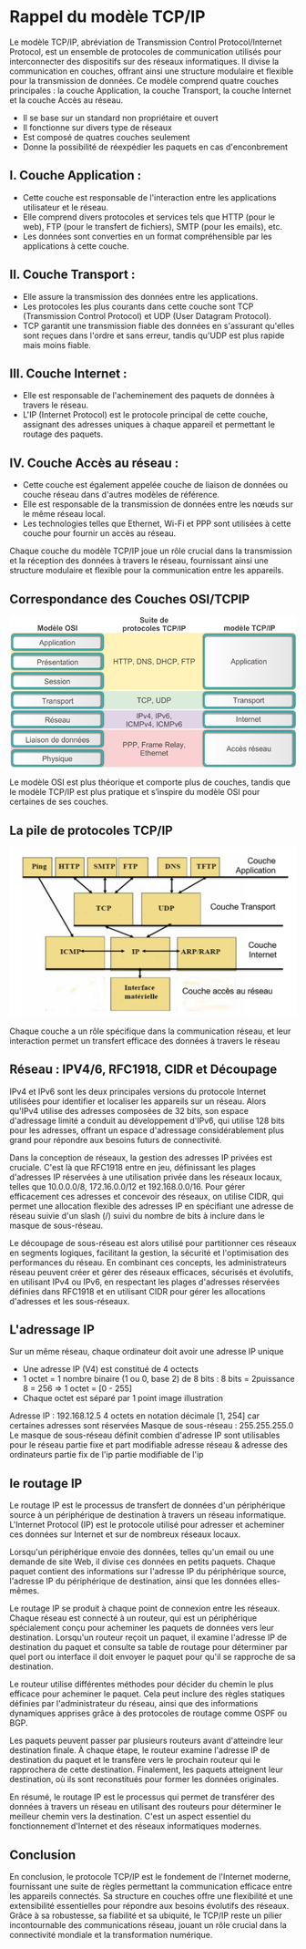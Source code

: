 # Rappel du modèle TCP/IP

Le modèle TCP/IP, abréviation de Transmission Control Protocol/Internet Protocol, est un ensemble de protocoles de communication utilisés pour interconnecter des dispositifs sur des réseaux informatiques. Il divise la communication en couches, offrant ainsi une structure modulaire et flexible pour la transmission de données. Ce modèle comprend quatre couches principales : la couche Application, la couche Transport, la couche Internet et la couche Accès au réseau.

- Il se base sur un standard non propriétaire et ouvert
- Il fonctionne sur divers type de réseaux
- Est composé de quatres couches seulement
- Donne la possibilité de réexpédier les paquets en cas d'enconbrement 

## I. Couche Application :

- Cette couche est responsable de l'interaction entre les applications utilisateur et le réseau.
- Elle comprend divers protocoles et services tels que HTTP (pour le web), FTP (pour le transfert de fichiers), SMTP (pour les emails), etc.
- Les données sont converties en un format compréhensible par les applications à cette couche.

## II. Couche Transport :

- Elle assure la transmission des données entre les applications.
- Les protocoles les plus courants dans cette couche sont TCP (Transmission Control Protocol) et UDP (User Datagram Protocol).
- TCP garantit une transmission fiable des données en s'assurant qu'elles sont reçues dans l'ordre et sans erreur, tandis qu'UDP est plus rapide mais moins fiable.

## III. Couche Internet :

- Elle est responsable de l'acheminement des paquets de données à travers le réseau.
- L'IP (Internet Protocol) est le protocole principal de cette couche, assignant des adresses uniques à chaque appareil et permettant le routage des paquets.

## IV. Couche Accès au réseau :

- Cette couche est également appelée couche de liaison de données ou couche réseau dans d'autres modèles de référence.
- Elle est responsable de la transmission de données entre les nœuds sur le même réseau local.
- Les technologies telles que Ethernet, Wi-Fi et PPP sont utilisées à cette couche pour fournir un accès au réseau.

Chaque couche du modèle TCP/IP joue un rôle crucial dans la transmission et la réception des données à travers le réseau, fournissant ainsi une structure modulaire et flexible pour la communication entre les appareils.

## Correspondance des Couches OSI/TCPIP

![Pile de protocole TCP IP](../img/tcpiposi.png)

Le modèle OSI est plus théorique et comporte plus de couches, tandis que le modèle TCP/IP est plus pratique et s’inspire du modèle OSI pour certaines de ses couches.

## La pile de protocoles TCP/IP

![Pile de protocole TCP IP](../img/tcpipproto.png)

Chaque couche a un rôle spécifique dans la communication réseau, et leur interaction permet un transfert efficace des données à travers le réseau

## Réseau : IPV4/6, RFC1918, CIDR et Découpage

IPv4 et IPv6 sont les deux principales versions du protocole Internet utilisées pour identifier et localiser les appareils sur un réseau. Alors qu'IPv4 utilise des adresses composées de 32 bits, son espace d'adressage limité a conduit au développement d'IPv6, qui utilise 128 bits pour les adresses, offrant un espace d'adressage considérablement plus grand pour répondre aux besoins futurs de connectivité. 

Dans la conception de réseaux, la gestion des adresses IP privées est cruciale. C'est là que RFC1918 entre en jeu, définissant les plages d'adresses IP réservées à une utilisation privée dans les réseaux locaux, telles que 10.0.0.0/8, 172.16.0.0/12 et 192.168.0.0/16. Pour gérer efficacement ces adresses et concevoir des réseaux, on utilise CIDR, qui permet une allocation flexible des adresses IP en spécifiant une adresse de réseau suivie d'un slash (/) suivi du nombre de bits à inclure dans le masque de sous-réseau. 

Le découpage de sous-réseau est alors utilisé pour partitionner ces réseaux en segments logiques, facilitant la gestion, la sécurité et l'optimisation des performances du réseau. En combinant ces concepts, les administrateurs réseau peuvent créer et gérer des réseaux efficaces, sécurisés et évolutifs, en utilisant IPv4 ou IPv6, en respectant les plages d'adresses réservées définies dans RFC1918 et en utilisant CIDR pour gérer les allocations d'adresses et les sous-réseaux.



## L'adressage IP

Sur un même réseau, chaque ordinateur doit avoir une adresse IP unique

- Une adresse IP (V4) est constitué de 4 octects
- 1 octet = 1 nombre binaire (1 ou 0, base 2) de 8 bits :
8 bits = 2puissance 8 = 256 => 1 octet = [0 - 255]
- Chaque octet est séparé par 1 point 
image illustration 

Adresse IP : 192.168.12.5 4 octets en notation décimale [1, 254] car certaines adresses sont réservées 
Masque de sous-réseau :  255.255.255.0 Le masque de sous-réseau définit combien d'adresse IP sont utilisables pour le réseau 
partie fixe et part modifiable
adresse réseau & adresse des ordinateurs
partie fix de l'ip  partie modifiable de l'ip

## le routage IP

Le routage IP est le processus de transfert de données d'un périphérique source à un périphérique de destination à travers un réseau informatique. L'Internet Protocol (IP) est le protocole utilisé pour adresser et acheminer ces données sur Internet et sur de nombreux réseaux locaux.

Lorsqu'un périphérique envoie des données, telles qu'un email ou une demande de site Web, il divise ces données en petits paquets. Chaque paquet contient des informations sur l'adresse IP du périphérique source, l'adresse IP du périphérique de destination, ainsi que les données elles-mêmes.

Le routage IP se produit à chaque point de connexion entre les réseaux. Chaque réseau est connecté à un routeur, qui est un périphérique spécialement conçu pour acheminer les paquets de données vers leur destination. Lorsqu'un routeur reçoit un paquet, il examine l'adresse IP de destination du paquet et consulte sa table de routage pour déterminer par quel port ou interface il doit envoyer le paquet pour qu'il se rapproche de sa destination.

Le routeur utilise différentes méthodes pour décider du chemin le plus efficace pour acheminer le paquet. Cela peut inclure des règles statiques définies par l'administrateur du réseau, ainsi que des informations dynamiques apprises grâce à des protocoles de routage comme OSPF ou BGP.

Les paquets peuvent passer par plusieurs routeurs avant d'atteindre leur destination finale. À chaque étape, le routeur examine l'adresse IP de destination du paquet et le transfère vers le prochain routeur qui le rapprochera de cette destination. Finalement, les paquets atteignent leur destination, où ils sont reconstitués pour former les données originales.

En résumé, le routage IP est le processus qui permet de transférer des données à travers un réseau en utilisant des routeurs pour déterminer le meilleur chemin vers la destination. C'est un aspect essentiel du fonctionnement d'Internet et des réseaux informatiques modernes.

## Conclusion

En conclusion, le protocole TCP/IP est le fondement de l'Internet moderne, fournissant une suite de règles permettant la communication efficace entre les appareils connectés. Sa structure en couches offre une flexibilité et une extensibilité essentielles pour répondre aux besoins évolutifs des réseaux. Grâce à sa robustesse, sa fiabilité et sa ubiquité, le TCP/IP reste un pilier incontournable des communications réseau, jouant un rôle crucial dans la connectivité mondiale et la transformation numérique.
